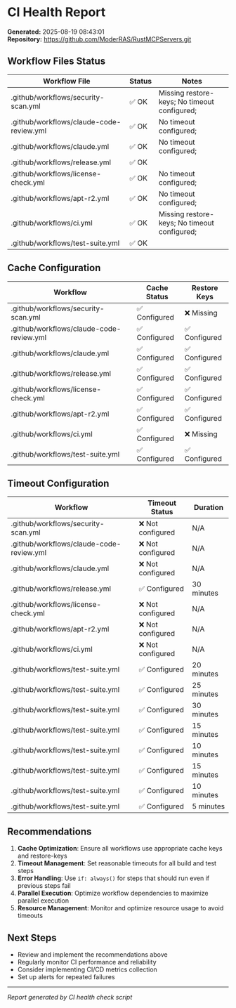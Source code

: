 # CI Health Report

**Generated:** 2025-08-19 08:43:01  
**Repository:** https://github.com/ModerRAS/RustMCPServers.git  

## Workflow Files Status

| Workflow File | Status | Notes |
|---------------|--------|-------|
| .github/workflows/security-scan.yml | ✅ OK |  Missing restore-keys; No timeout configured; |
| .github/workflows/claude-code-review.yml | ✅ OK |  No timeout configured; |
| .github/workflows/claude.yml | ✅ OK |  No timeout configured; |
| .github/workflows/release.yml | ✅ OK |  |
| .github/workflows/license-check.yml | ✅ OK |  No timeout configured; |
| .github/workflows/apt-r2.yml | ✅ OK |  No timeout configured; |
| .github/workflows/ci.yml | ✅ OK |  Missing restore-keys; No timeout configured; |
| .github/workflows/test-suite.yml | ✅ OK |  |

## Cache Configuration

| Workflow | Cache Status | Restore Keys |
|----------|--------------|---------------|
| .github/workflows/security-scan.yml | ✅ Configured | ❌ Missing |
| .github/workflows/claude-code-review.yml | ✅ Configured | ✅ Configured |
| .github/workflows/claude.yml | ✅ Configured | ✅ Configured |
| .github/workflows/release.yml | ✅ Configured | ✅ Configured |
| .github/workflows/license-check.yml | ✅ Configured | ✅ Configured |
| .github/workflows/apt-r2.yml | ✅ Configured | ✅ Configured |
| .github/workflows/ci.yml | ✅ Configured | ❌ Missing |
| .github/workflows/test-suite.yml | ✅ Configured | ✅ Configured |

## Timeout Configuration

| Workflow | Timeout Status | Duration |
|----------|----------------|----------|
| .github/workflows/security-scan.yml | ❌ Not configured | N/A |
| .github/workflows/claude-code-review.yml | ❌ Not configured | N/A |
| .github/workflows/claude.yml | ❌ Not configured | N/A |
| .github/workflows/release.yml | ✅ Configured | 30 minutes |
| .github/workflows/license-check.yml | ❌ Not configured | N/A |
| .github/workflows/apt-r2.yml | ❌ Not configured | N/A |
| .github/workflows/ci.yml | ❌ Not configured | N/A |
| .github/workflows/test-suite.yml | ✅ Configured | 20 minutes |
| .github/workflows/test-suite.yml | ✅ Configured | 25 minutes |
| .github/workflows/test-suite.yml | ✅ Configured | 30 minutes |
| .github/workflows/test-suite.yml | ✅ Configured | 15 minutes |
| .github/workflows/test-suite.yml | ✅ Configured | 10 minutes |
| .github/workflows/test-suite.yml | ✅ Configured | 15 minutes |
| .github/workflows/test-suite.yml | ✅ Configured | 10 minutes |
| .github/workflows/test-suite.yml | ✅ Configured | 5 minutes |

## Recommendations

1. **Cache Optimization**: Ensure all workflows use appropriate cache keys and restore-keys
2. **Timeout Management**: Set reasonable timeouts for all build and test steps
3. **Error Handling**: Use `if: always()` for steps that should run even if previous steps fail
4. **Parallel Execution**: Optimize workflow dependencies to maximize parallel execution
5. **Resource Management**: Monitor and optimize resource usage to avoid timeouts

## Next Steps

- Review and implement the recommendations above
- Regularly monitor CI performance and reliability
- Consider implementing CI/CD metrics collection
- Set up alerts for repeated failures

---

*Report generated by CI health check script*

